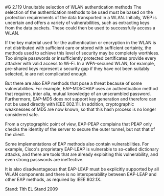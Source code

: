 #G 2.119 Unsuitable selection of WLAN authentication methods
The selection of the authentication methods to be used must be based on the protection requirements of the data transported in a WLAN. Initially, WEP is uncertain and offers a variety of vulnerabilities, such as extracting keys from the data packets. These could then be used to successfully access a WLAN.

If the key material used for the authentication or encryption in the WLAN is not distributed with sufficient care or stored with sufficient certainty, the methods used to achieve this level of security may be completely worthless. Too simple passwords or insufficiently protected certificates provide every attacker with valid access to Wi-Fi. In a WPA-secured WLAN, for example, pre-shared keys represent a security gap if they have not been suitably selected, ie are not complicated enough.

But there are also EAP methods that pose a threat because of some vulnerabilities. For example, EAP-MD5CHAP uses an authentication method that requires, inter alia, mutual knowledge of an unscrambled password. Furthermore, EAP-MD5 does not support key generation and therefore can not be used directly with IEEE 802.11i. In addition, cryptographic weaknesses of MD5 are now known, so that this hash process is no longer considered safe.

From a cryptographic point of view, EAP-PEAP complains that PEAP only checks the identity of the server to secure the outer tunnel, but not that of the client.

Some implementations of EAP methods also contain vulnerabilities. For example, Cisco's proprietary EAP-LEAP is vulnerable to so-called dictionary attacks, and there are tools that are already exploiting this vulnerability, and even strong passwords are ineffective.

It is also disadvantageous that EAP-LEAP must be explicitly supported by all WLAN components and there is no interoperability between EAP-LEAP and other EAP methods, as required by IEEE 802.1X.

Stand: 11th EL Stand 2009



